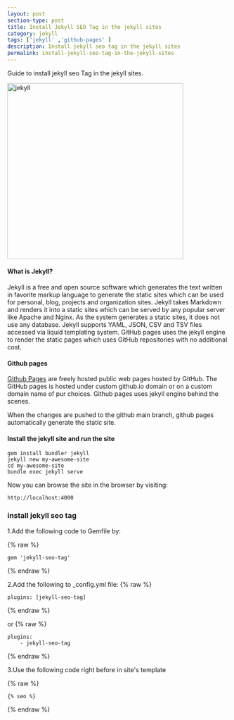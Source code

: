 ```yaml
---
layout: post
section-type: post
title: Install Jekyll SEO Tag in the jekyll sites
category: jekyll
tags: ['jekyll' ,'github-pages' ]
description: Install jekyll seo tag in the jekyll sites
permalink: install-jekyll-seo-tag-in-the-jekyll-sites
---
```


Guide to install jekyll seo Tag in the jekyll sites.
<!--more-->

<img src="https://jekyllrb.com/img/jekyll-og.png" class="img-thumbnail img-rounded" height="400px" alt="jekyll">

#### What is Jekyll?

Jekyll is a free and open source software which generates the text written in favorite markup language to generate the
static sites which can be used for personal, blog, projects and organization sites. Jekyll takes Markdown and renders it into a
static sites which can be served by any popular server like Apache and Nginx. As the system generates a static sites, it
does not use any database. Jekyll supports YAML, JSON, CSV and TSV files accessed via liquid templating system. GitHub
pages uses the jekyll engine to render the static pages which uses GitHub repositories with no additional cost.


#### Github pages

[Github Pages](https://pages.github.com/) are freely hosted public web pages hosted by GitHub. The GitHub pages is
hosted under custom <span class="important">github.io</span> domain or on a custom domain name of pur choices. Github
pages uses jekyll engine behind the scenes.

When the changes are pushed to the github main branch, github pages automatically generate the static site. 

#### Install the jekyll site and run the site
    
    gem install bundler jekyll
    jekyll new my-awesome-site
    cd my-awesome-site
    bundle exec jekyll serve

Now you can browse the site in the browser by visiting:

    http://localhost:4000


### install jekyll seo tag

1.Add the following code to Gemfile by:

{% raw %}

    gem 'jekyll-seo-tag'
{% endraw %}

2.Add the following to _config.yml file:
{% raw %}

    plugins: [jekyll-seo-tag]
{% endraw %}

or
{% raw %}

    plugins:
        - jekyll-seo-tag
{% endraw %}
 
3.Use the following code right before <span class="important"> </head> </span> in site's template

{% raw %}

    {% seo %}
{% endraw %}
